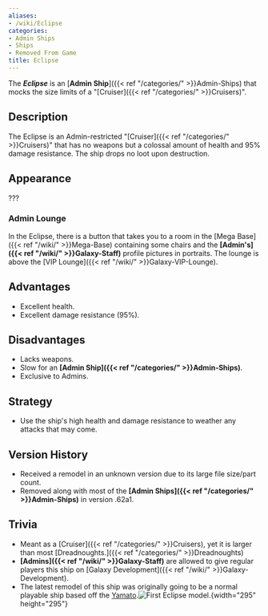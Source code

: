 ```yaml
---
aliases:
- /wiki/Eclipse
categories:
- Admin Ships
- Ships
- Removed From Game
title: Eclipse
---
```


The **_Eclipse_** is an [**Admin Ship**]({{< ref "/categories/" >}}Admin-Ships) that mocks the size limits of a "[Cruiser]({{< ref "/categories/" >}}Cruisers)".

## Description

The Eclipse is an Admin-restricted "[Cruiser]({{< ref "/categories/" >}}Cruisers)" that has no weapons but a colossal amount of health and 95% damage resistance. The ship drops no loot upon destruction.

## Appearance

???

### Admin Lounge 

In the Eclipse, there is a button that takes you to a room in the [Mega Base]({{< ref "/wiki/" >}}Mega-Base) containing some chairs and the **[Admin's]({{< ref "/wiki/" >}}Galaxy-Staff)** profile pictures in portraits. The lounge is above the [VIP Lounge]({{< ref "/wiki/" >}}Galaxy-VIP-Lounge).

## Advantages

- Excellent health.
- Excellent damage resistance (95%).

## Disadvantages

- Lacks weapons.
- Slow for an **[Admin Ship]({{< ref "/categories/" >}}Admin-Ships)**.
- Exclusive to Admins.

## Strategy

- Use the ship's high health and damage resistance to weather any attacks that may come.

## Version History 

- Received a remodel in an unknown version due to its large file size/part count.
- Removed along with most of the **[Admin Ships]({{< ref "/categories/" >}}Admin-Ships)** in version .62a1.

## Trivia

- Meant as a [Cruiser]({{< ref "/categories/" >}}Cruisers), yet it is larger than most [Dreadnoughts.]({{< ref "/categories/" >}}Dreadnoughts)
- **[Admins]({{< ref "/wiki/" >}}Galaxy-Staff)** are allowed to give regular players this ship on [Galaxy Development]({{< ref "/wiki/" >}}Galaxy-Development).
- The latest remodel of this ship was originally going to be a normal playable ship based off the [Yamato](https://en.wikipedia.org/wiki/Japanese_battleship_Yamato).![First
Eclipse model.](Eclipse.png "First Eclipse model."){width="295" height="295"}